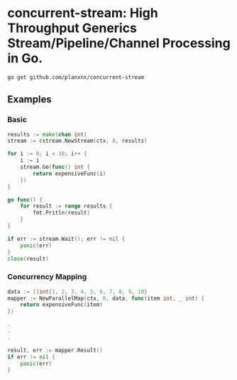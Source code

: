 # **concurrent-stream**: High Throughput Generics Stream/Pipeline/Channel Processing in Go.

```sh
go get github.com/planxnx/concurrent-stream
```

## Examples

### Basic

```go
results := make(chan int)
stream := cstream.NewStream(ctx, 8, results)

for i := 0; i < 10; i++ {
	i := i
	stream.Go(func() int {
		return expensiveFunc(i)
	})
}

go func() {
	for result := range results {
		fmt.Pritln(result)
    }
}

if err := stream.Wait(); err != nil {
	panic(err)
}
close(result)
```

### Concurrency Mapping

```go
data := []int{1, 2, 3, 4, 5, 6, 7, 8, 9, 10}
mapper := NewParallelMap(ctx, 8, data, func(item int, _ int) {
	return expensiveFunc(item)
})

.
.
.

result, err := mapper.Result()
if err != nil {
	panic(err)
}
```
